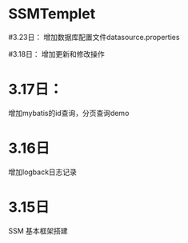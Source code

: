 # SSMTemplet

#3.23日：
增加数据库配置文件datasource.properties

#3.18日：
增加更新和修改操作

# 3.17日：
增加mybatis的id查询，分页查询demo
# 3.16日
增加logback日志记录
# 3.15日
SSM 基本框架搭建

